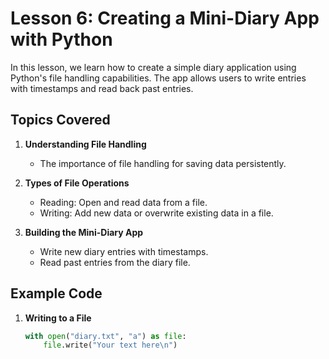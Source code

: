 # Lesson 6: Creating a Mini-Diary App with Python

In this lesson, we learn how to create a simple diary application using Python's file handling capabilities. The app allows users to write entries with timestamps and read back past entries.

## Topics Covered

1. **Understanding File Handling**
   - The importance of file handling for saving data persistently.

2. **Types of File Operations**
   - Reading: Open and read data from a file.
   - Writing: Add new data or overwrite existing data in a file.

3. **Building the Mini-Diary App**
   - Write new diary entries with timestamps.
   - Read past entries from the diary file.

## Example Code

1. **Writing to a File**
   ```python
   with open("diary.txt", "a") as file:
       file.write("Your text here\n")

